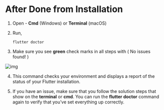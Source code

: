 # After Done from Installation



1. Open - **Cmd** (Windows) or **Terminal** (macOS)

2. Run,

   ```shell
   flutter doctor
   ```

   

3. Make sure you see **green** check marks in all steps with ( No issues found! )

![img](https://lh5.googleusercontent.com/bcv1I4hrEV6TPca9PxcQ_Cd66bXBOJwwi-g_qruPNMsz7vYBxfcngYq-VxoYr8KX6MUGev_69oGeqk9EbooeYKjrKP9KcgnaEggqNNLUO5nWY-9aeI8hCg0e3uLJwO-ppUK1BQKj)





4. This command checks your environment and displays a report of the status of your Flutter installation.



5. If you have an issue, make sure that you follow the solution steps that show on the **terminal** or **cmd**. You can run the **flutter doctor** command again to verify that you’ve set everything up correctly.

